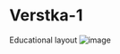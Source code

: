 # Verstka-1
Educational layout
![image](https://github.com/RavilMinnegaliev426/Verstka-1/assets/84266444/add70583-fc3e-4dd7-b494-aa8494d88d92)
